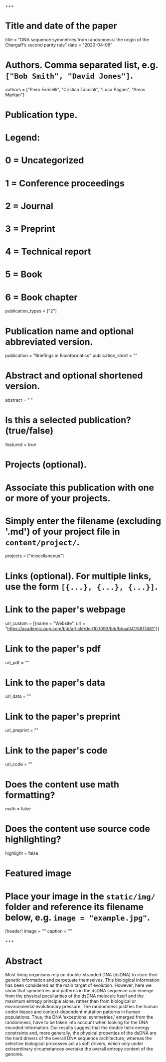 +++
# Title and date of the paper
title = "DNA sequence symmetries from randomness: the origin of the Chargaff’s second parity rule"
date = "2020-04-08"

# Authors. Comma separated list, e.g. `["Bob Smith", "David Jones"]`.
authors = ["Piero Fariselli", "Cristian Taccioli", "Luca Pagani", "Amos Maritan"]

# Publication type.
# Legend:
# 0 = Uncategorized
# 1 = Conference proceedings
# 2 = Journal
# 3 = Preprint
# 4 = Technical report
# 5 = Book
# 6 = Book chapter
publication_types = ["2"]

# Publication name and optional abbreviated version.
publication = "Briefings in Bioinformatics"
publication_short = ""

# Abstract and optional shortened version.
abstract = " "

# Is this a selected publication? (true/false)
featured = true

# Projects (optional).
#   Associate this publication with one or more of your projects.
#   Simply enter the filename (excluding '.md') of your project file in `content/project/`.
projects = ["miscellaneous"]

# Links (optional). For multiple links, use the form `[{...}, {...}, {...}]`.
# Link to the paper's webpage
url_custom = [{name = "Website", url = "https://academic.oup.com/bib/article/doi/10.1093/bib/bbaa041/5817481"}]
# Link to the paper's pdf
url_pdf = ""
# Link to the paper's data
url_data = ""
# Link to the paper's preprint
url_preprint = ""
# Link to the paper's code
url_code = ""


# Does the content use math formatting?
math = false

# Does the content use source code highlighting?
highlight = false

# Featured image
# Place your image in the `static/img/` folder and reference its filename below, e.g. `image = "example.jpg"`.
[header]
image = ""
caption = ""

+++

# Abstract
Most living organisms rely on double-stranded DNA (dsDNA) to store their genetic information and perpetuate themselves. This biological information has been considered as the main target of evolution. However, here we show that symmetries and patterns in the dsDNA sequence can emerge from the physical peculiarities of the dsDNA molecule itself and the maximum entropy principle alone, rather than from biological or environmental evolutionary pressure. The randomness justifies the human codon biases and context-dependent mutation patterns in human populations. Thus, the DNA ‘exceptional symmetries,’ emerged from the randomness, have to be taken into account when looking for the DNA encoded information. Our results suggest that the double helix energy constraints and, more generally, the physical properties of the dsDNA are the hard drivers of the overall DNA sequence architecture, whereas the selective biological processes act as soft drivers, which only under extraordinary circumstances overtake the overall entropy content of the genome.
